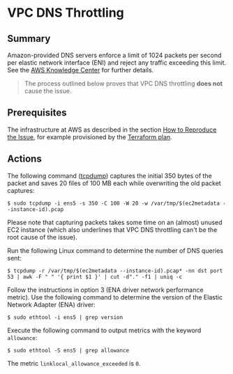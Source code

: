 # VPC DNS Throttling

## Summary

Amazon-provided DNS servers enforce a limit of 1024 packets per second per elastic network interface (ENI) and reject any traffic exceeding this limit. See the [AWS Knowledge Center](https://repost.aws/knowledge-center/vpc-find-cause-of-failed-dns-queries) for further details.

> The process outlined below proves that VPC DNS throttling **does not** cause the issue.

## Prerequisites

The infrastructure at AWS as described in the section [How to Reproduce the Issue](how-to-reproduce-the-issue.md), for example provisioned by the [Terraform plan](terraform-plan.md).

## Actions

The following command ([tcpdump](https://www.tcpdump.org)) captures the initial 350 bytes of the packet and saves 20 files of 100 MB each while overwriting the old packet captures:

```console
$ sudo tcpdump -i ens5 -s 350 -C 100 -W 20 -w /var/tmp/$(ec2metadata --instance-id).pcap
```

Please note that capturing packets takes some time on an (almost) unused EC2 instance (which also underlines that VPC DNS throttling can't be the root cause of the issue).

Run the following Linux command to determine the number of DNS queries sent:

```console
$ tcpdump -r /var/tmp/$(ec2metadata --instance-id).pcap* -nn dst port 53 | awk -F " " '{ print $1 }' | cut -d"." -f1 | uniq -c
```

Follow the instructions in option 3 (ENA driver network performance metric). Use the following command to determine the version of the Elastic Network Adapter (ENA) driver:

```console
$ sudo ethtool -i ens5 | grep version
```

Execute the following command to output metrics with the keyword `allowance`:

```console
$ sudo ethtool -S ens5 | grep allowance
```

The metric `linklocal_allowance_exceeded` is `0`.
